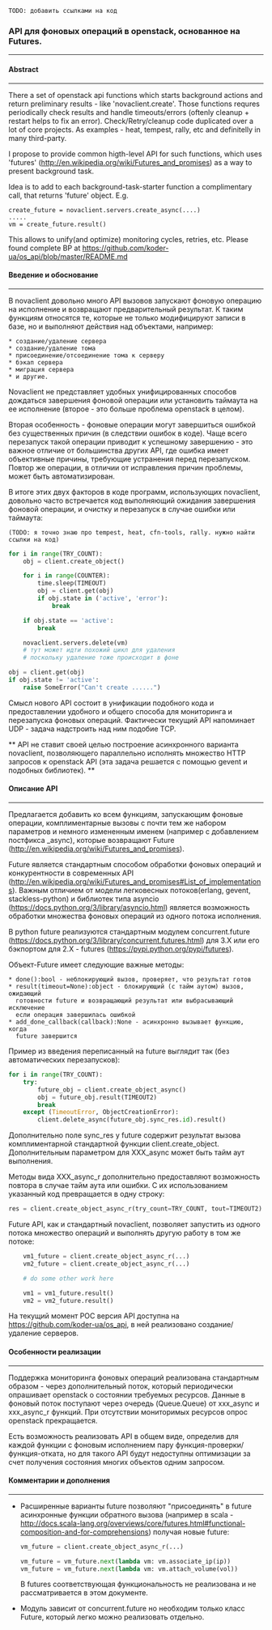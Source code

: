 ``TODO: добавить ссылками на код``

### API для фоновых операций в openstack, основанное на Futures.
-----------------------------------------------------------------

#### Abstract
-------------

There a set of openstack api functions which starts background actions
and return preliminary results - like 'novaclient.create'. Those functions 
requres periodically check results and handle timeouts/errors 
(oftenly cleanup + restart helps to fix an error). 
Check/Retry/cleanup code duplicated over a lot of core projects.
As examples - heat, tempest, rally, etc and definitelly in many third-party.

I propose to provide common higth-level API for such functions, which uses
'futures' (http://en.wikipedia.org/wiki/Futures_and_promises) as a way to 
present background task. 

Idea is to add to each background-task-starter function a complimentary call, 
that returns 'future' object. E.g.

    create_future = novaclient.servers.create_async(....)
    .....
    vm = create_future.result()

This allows to unify(and optimize) monitoring cycles, retries, etc.
Please found complete BP at 
https://github.com/koder-ua/os_api/blob/master/README.md

#### Введение и обоснование
-------------------------

В novaclient довольно много API вызовов запускают фоновую операцию
на исполнение и возвращают предварительный результат. К таким
функциям относятся те, которые не только модифицируют записи в базе,
но и выполняют действия над объектами, например:

    * создание/удаление сервера
    * создание/удаление тома
    * присоединение/отсоединение тома к серверу
    * бэкап сервера
    * миграция сервера
    * и другие. 

Novaclient не представляет удобных унифицированных способов дождаться 
завершения фоновой операции или установить таймаута на ее 
исполнение (второе - это больше проблема openstack в целом).

Вторая особенность - фоновые операции могут завершиться ошибкой без 
существенных причин (в следствии ошибок в коде). Чаще всего перезапуск 
такой операции приводит к успешному завершению - это важное отличие от 
большинства других API, где ошибка имеет объективные причины, требующие 
устранения перед перезапуском. Повтор же операции, в отличии от исправления 
причин проблемы, может быть автоматизирован.

В итоге этих двух факторов в коде программ, использующих novaclient,
довольно часто встречается код выполняющий ожидания завершения
фоновой операции, и очистку и перезапуск в случае ошибки или таймаута:

``(TODO: я точно знаю про tempest, heat, cfn-tools, rally. нужно найти ссылки на код)``

```python
for i in range(TRY_COUNT):
    obj = client.create_object()

    for i in range(COUNTER):
        time.sleep(TIMEOUT)
        obj = client.get(obj)
        if obj.state in ('active', 'error'):
            break

    if obj.state == 'active':
        break

    novaclient.servers.delete(vm)
    # тут может идти похожий цикл для удаления
    # поскольку удаление тоже происходит в фоне

obj = client.get(obj)
if obj.state != 'active':
    raise SomeError("Can't create ......")

```

Смысл нового API состоит в унификации подобного кода и предоставлении
удобного и общего способа для мониторинга и перезапуска фоновых операций.
Фактически текущий API напоминает UDP - задача надстроить над ним подобие
TCP.

** API не ставит своей целью построение асинхронного варианта novaclient,
позволяющего параллельно исполнять множество HTTP запросов к openstack API
(эта задача решается с помощью gevent и подобных библиотек). **

#### Описание API
-----------------

Предлагается добавить ко всем функциям, запускающим фоновые операции,
комплиментарные вызовы с почти тем же набором параметров и немного
измененным именем (например с добавлением постфикса _async), которые
возвращают Future (http://en.wikipedia.org/wiki/Futures_and_promises).

Future является стандартным способом обработки фоновых операций и
конкурентности в современных API
(http://en.wikipedia.org/wiki/Futures_and_promises#List_of_implementations).
Важным отличием от модели легковесных потоков(erlang, gevent,
stackless-python) и библиотек типа asyncio
(https://docs.python.org/3/library/asyncio.html)
является возможность обработки множества фоновых операций из одного потока
исполнения.

В python future реализуются стандартным модулем concurrent.future
(https://docs.python.org/3/library/concurrent.futures.html) для 3.X
или его бэкпортом для 2.X - futures (https://pypi.python.org/pypi/futures).

Объект-Future имеет следующие важные методы:

    * done():bool - неблокирующий вызов, проверяет, что результат готов
    * result(timeout=None):object - блокирующий (с тайм аутом) вызов, ожидающий
      готовности future и возвращающий результат или выбрасывающий исключение
      если операция завершилась ошибкой
    * add_done_callback(callback):None - асинхронно вызывает функцию, когда
      future завершится

Пример из введения переписанный на future выглядит так (без автоматических
перезапусков):

```python
for i in range(TRY_COUNT):
    try:
        future_obj = client.create_object_async()
        obj = future_obj.result(TIMEOUT2)
        break
    except (TimeoutError, ObjectCreationError):
        client.delete_async(future_obj.sync_res.id).result()
```

Дополнительно поле sync_res у future содержит результат вызова комплиментарной
стандартной функции client.create_object. Дополнительным параметром для
XXX_async может быть тайм аут выполнения.

Методы вида XXX_async_r дополнительно предоставляют возможность повтора
в случае тайм аута или ошибки. С их использованием указанный код
превращается в одну строку:

```python
res = client.create_object_async_r(try_count=TRY_COUNT, tout=TIMEOUT2).result()
```

Future API, как и стандартный novaclient, позволяет запустить из одного потока
множество операций и выполнять другую работу в том же потоке:

```python
    vm1_future = client.create_object_async_r(...)
    vm2_future = client.create_object_async_r(...)

    # do some other work here

    vm1 = vm1_future.result()
    vm2 = vm2_future.result()
```

На текущий момент POC версия API доступна на https://github.com/koder-ua/os_api,
в ней реализовано создание/удаление серверов.

#### Особенности реализации
---------------------------

Поддержка мониторинга фоновых операций реализована стандартным образом -
через дополнительный поток, который периодически опрашивает openstack о
состоянии требуемых ресурсов. Данные в фоновый поток поступают через очередь
(Queue.Queue) от xxx_async и xxx_async_r функций. При отсутствии мониторимых
ресурсов опрос openstack прекращается.

Есть возможность реализовать API в общем виде, определив для каждой функции
с фоновым исполнением пару функция-проверки/функция-отката, но для такого API
будут недоступны оптимизации за счет получения состояния многих объектов
одним запросом.

#### Комментарии и дополнения
-----------------------------

  * Расширенные варианты future позволяют "присоединять" в future асинхронные
    функции обратного вызова
    (например в scala -
    http://docs.scala-lang.org/overviews/core/futures.html#functional-composition-and-for-comprehensions)
    получая новые future:

    ```python
    vm_future = client.create_object_async_r(...)

    vm_future = vm_future.next(lambda vm: vm.associate_ip(ip))
    vm_future = vm_future.next(lambda vm: vm.attach_volume(vol))

    ```
    В futures соответствующая функциональность не реализована и не
    рассматривается в этом документе.

  * Модуль зависит от concurrent.future но необходим только 
    класс Future, который легко можно реализовать отдельно.
 
